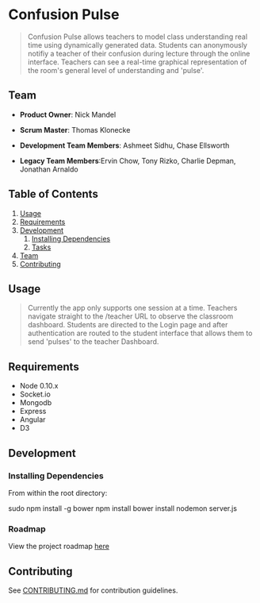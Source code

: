 # Confusion Pulse

> Confusion Pulse allows teachers to model class understanding real time using dynamically generated data. Students can anonymously notifiy a teacher of their confusion during lecture through the online interface. Teachers can see a real-time graphical representation of the room's general level of understanding and 'pulse'. 

## Team

  - __Product Owner__: Nick Mandel
  - __Scrum Master__: Thomas Klonecke
  - __Development Team Members__: Ashmeet Sidhu, Chase Ellsworth

  - __Legacy Team Members__:Ervin Chow, Tony Rizko, Charlie Depman, Jonathan Arnaldo

## Table of Contents

1. [Usage](#Usage)
1. [Requirements](#requirements)
1. [Development](#development)
    1. [Installing Dependencies](#installing-dependencies)
    1. [Tasks](#tasks)
1. [Team](#team)
1. [Contributing](#contributing)

## Usage

> Currently the app only supports one session at a time. Teachers navigate straight to the /teacher URL to observe the classroom dashboard. Students are directed to the Login page and after authentication are routed to the student interface that allows them to send 'pulses' to the teacher Dashboard. 

## Requirements

- Node 0.10.x
- Socket.io
- Mongodb
- Express 
- Angular 
- D3

## Development

### Installing Dependencies

From within the root directory:

sudo npm install -g bower
npm install
bower install
nodemon server.js 


### Roadmap

View the project roadmap [here](LINK_TO_PROJECT_ISSUES)


## Contributing

See [CONTRIBUTING.md](CONTRIBUTING.md) for contribution guidelines.
